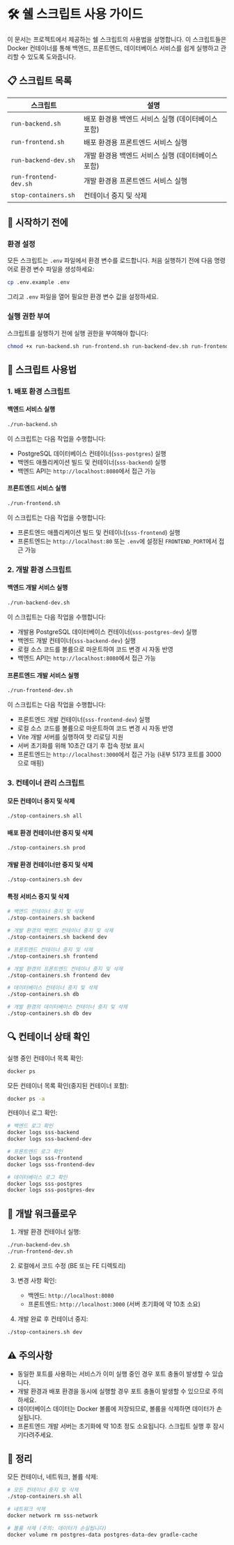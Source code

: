 # 🛠️ 쉘 스크립트 사용 가이드

이 문서는 프로젝트에서 제공하는 쉘 스크립트의 사용법을 설명합니다. 이 스크립트들은 Docker 컨테이너를 통해 백엔드, 프론트엔드, 데이터베이스 서비스를 쉽게 실행하고 관리할 수 있도록 도와줍니다.

## 📋 스크립트 목록

| 스크립트 | 설명 |
|---------|------|
| `run-backend.sh` | 배포 환경용 백엔드 서비스 실행 (데이터베이스 포함) |
| `run-frontend.sh` | 배포 환경용 프론트엔드 서비스 실행 |
| `run-backend-dev.sh` | 개발 환경용 백엔드 서비스 실행 (데이터베이스 포함) |
| `run-frontend-dev.sh` | 개발 환경용 프론트엔드 서비스 실행 |
| `stop-containers.sh` | 컨테이너 중지 및 삭제 |

## 🚀 시작하기 전에

### 환경 설정
모든 스크립트는 `.env` 파일에서 환경 변수를 로드합니다. 처음 실행하기 전에 다음 명령어로 환경 변수 파일을 생성하세요:

```bash
cp .env.example .env
```

그리고 `.env` 파일을 열어 필요한 환경 변수 값을 설정하세요.

### 실행 권한 부여
스크립트를 실행하기 전에 실행 권한을 부여해야 합니다:

```bash
chmod +x run-backend.sh run-frontend.sh run-backend-dev.sh run-frontend-dev.sh stop-containers.sh
```

## 📝 스크립트 사용법

### 1. 배포 환경 스크립트

#### 백엔드 서비스 실행
```bash
./run-backend.sh
```

이 스크립트는 다음 작업을 수행합니다:
- PostgreSQL 데이터베이스 컨테이너(`sss-postgres`) 실행
- 백엔드 애플리케이션 빌드 및 컨테이너(`sss-backend`) 실행
- 백엔드 API는 `http://localhost:8080`에서 접근 가능

#### 프론트엔드 서비스 실행
```bash
./run-frontend.sh
```

이 스크립트는 다음 작업을 수행합니다:
- 프론트엔드 애플리케이션 빌드 및 컨테이너(`sss-frontend`) 실행
- 프론트엔드는 `http://localhost:80` 또는 `.env`에 설정된 `FRONTEND_PORT`에서 접근 가능

### 2. 개발 환경 스크립트

#### 백엔드 개발 서비스 실행
```bash
./run-backend-dev.sh
```

이 스크립트는 다음 작업을 수행합니다:
- 개발용 PostgreSQL 데이터베이스 컨테이너(`sss-postgres-dev`) 실행
- 백엔드 개발 컨테이너(`sss-backend-dev`) 실행
- 로컬 소스 코드를 볼륨으로 마운트하여 코드 변경 시 자동 반영
- 백엔드 API는 `http://localhost:8080`에서 접근 가능

#### 프론트엔드 개발 서비스 실행
```bash
./run-frontend-dev.sh
```

이 스크립트는 다음 작업을 수행합니다:
- 프론트엔드 개발 컨테이너(`sss-frontend-dev`) 실행
- 로컬 소스 코드를 볼륨으로 마운트하여 코드 변경 시 자동 반영
- Vite 개발 서버를 실행하여 핫 리로딩 지원
- 서버 초기화를 위해 10초간 대기 후 접속 정보 표시
- 프론트엔드는 `http://localhost:3000`에서 접근 가능 (내부 5173 포트를 3000으로 매핑)

### 3. 컨테이너 관리 스크립트

#### 모든 컨테이너 중지 및 삭제
```bash
./stop-containers.sh all
```

#### 배포 환경 컨테이너만 중지 및 삭제
```bash
./stop-containers.sh prod
```

#### 개발 환경 컨테이너만 중지 및 삭제
```bash
./stop-containers.sh dev
```

#### 특정 서비스 중지 및 삭제
```bash
# 백엔드 컨테이너 중지 및 삭제
./stop-containers.sh backend

# 개발 환경의 백엔드 컨테이너 중지 및 삭제
./stop-containers.sh backend dev

# 프론트엔드 컨테이너 중지 및 삭제
./stop-containers.sh frontend

# 개발 환경의 프론트엔드 컨테이너 중지 및 삭제
./stop-containers.sh frontend dev

# 데이터베이스 컨테이너 중지 및 삭제
./stop-containers.sh db

# 개발 환경의 데이터베이스 컨테이너 중지 및 삭제
./stop-containers.sh db dev
```

## 🔍 컨테이너 상태 확인

실행 중인 컨테이너 목록 확인:
```bash
docker ps
```

모든 컨테이너 목록 확인(중지된 컨테이너 포함):
```bash
docker ps -a
```

컨테이너 로그 확인:
```bash
# 백엔드 로그 확인
docker logs sss-backend
docker logs sss-backend-dev

# 프론트엔드 로그 확인
docker logs sss-frontend
docker logs sss-frontend-dev

# 데이터베이스 로그 확인
docker logs sss-postgres
docker logs sss-postgres-dev
```

## 🔄 개발 워크플로우

1. 개발 환경 컨테이너 실행:
```bash
./run-backend-dev.sh
./run-frontend-dev.sh
```

2. 로컬에서 코드 수정 (BE 또는 FE 디렉토리)

3. 변경 사항 확인:
   - 백엔드: `http://localhost:8080`
   - 프론트엔드: `http://localhost:3000` (서버 초기화에 약 10초 소요)

4. 개발 완료 후 컨테이너 중지:
```bash
./stop-containers.sh dev
```

## ⚠️ 주의사항

- 동일한 포트를 사용하는 서비스가 이미 실행 중인 경우 포트 충돌이 발생할 수 있습니다.
- 개발 환경과 배포 환경을 동시에 실행할 경우 포트 충돌이 발생할 수 있으므로 주의하세요.
- 데이터베이스 데이터는 Docker 볼륨에 저장되므로, 볼륨을 삭제하면 데이터가 손실됩니다.
- 프론트엔드 개발 서버는 초기화에 약 10초 정도 소요됩니다. 스크립트 실행 후 잠시 기다려주세요.

## 🧹 정리

모든 컨테이너, 네트워크, 볼륨 삭제:
```bash
# 모든 컨테이너 중지 및 삭제
./stop-containers.sh all

# 네트워크 삭제
docker network rm sss-network

# 볼륨 삭제 (주의: 데이터가 손실됩니다)
docker volume rm postgres-data postgres-data-dev gradle-cache
``` 